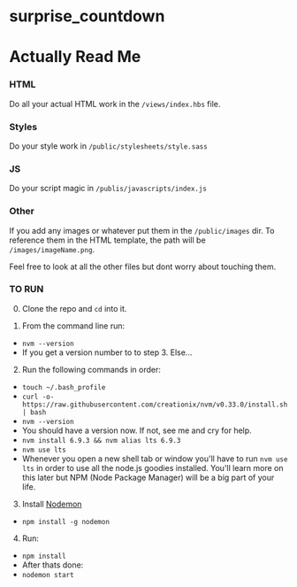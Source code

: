 # surprise_countdown

# Actually Read Me

### HTML
Do all your actual HTML work in the `/views/index.hbs` file.

### Styles
Do your style work in `/public/stylesheets/style.sass`

### JS
Do your script magic in `/publis/javascripts/index.js`

### Other
If you add any images or whatever put them in the `/public/images` dir. To reference them in the HTML template, the path will be `/images/imageName.png`.

Feel free to look at all the other files but dont worry about touching them.

### TO RUN
0) Clone the repo and `cd` into it.

1) From the command line run:
 - `nvm --version`
 - If you get a version number to to step 3. Else...

2) Run the following commands in order:
 - `touch ~/.bash_profile`
 - `curl -o- https://raw.githubusercontent.com/creationix/nvm/v0.33.0/install.sh | bash`
 - `nvm --version`
 - You should have a version now. If not, see me and cry for help.
 - `nvm install 6.9.3 && nvm alias lts 6.9.3`
 - `nvm use lts`
 - Whenever you open a new shell tab or window you'll have to run `nvm use lts` in order to use all the node.js goodies installed. You'll learn more on this later but NPM (Node Package Manager) will be a big part of your life.

3) Install [Nodemon](https://github.com/remy/nodemon)
 - `npm install -g nodemon`

4) Run:
 - `npm install`
 - After thats done:
 - `nodemon start`
